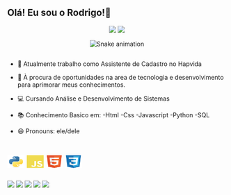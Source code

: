 ## Olá! Eu sou o Rodrigo!👋

<div align="center">
  
  <img height="170em" src="https://github-readme-stats.vercel.app/api?username=driguin&show_icons=true&theme=ocean_dark&include_all_commits=true&count_private=true"/>
  <img height="170em" src="https://github-readme-stats.vercel.app/api/top-langs/?username=driguin&layout=compact&langs_count=7&theme=ocean_dark"/>
    
 ![Snake animation](https://github.com/driguin/driguin/blob/output/github-contribution-grid-snake.svg)
</div>
  
  ##
  
  <body>
  
- 🔭 Atualmente trabalho como Assistente de Cadastro no Hapvida
- 🔎 À procura de oportunidades na area de tecnologia e desenvolvimento para aprimorar meus conhecimentos.
- 💻 Cursando Análise e Desenvolvimento de Sistemas
- 📚 Conhecimento Basico em:
      -Html
      -Css
      -Javascript
      -Python
      -SQL

- 😄 Pronouns: ele/dele
  </body>
 
 ## 
</div>
<div style="display: inline_block"><br>
    <img align="center" alt="Rafa-Python" height="30" width="40" src="https://raw.githubusercontent.com/devicons/devicon/master/icons/python/python-original.svg">
  <img align="center" alt="Rafa-Js" height="30" width="40" src="https://raw.githubusercontent.com/devicons/devicon/master/icons/javascript/javascript-plain.svg">
  <img align="center" alt="Rafa-Ts" height="30" width="40" src="https://raw.githubusercontent.com/devicons/devicon/master/icons/html5/html5-original.svg">
  <img align="center" alt="Rafa-CSS" height="30" width="40" src="https://raw.githubusercontent.com/devicons/devicon/master/icons/css3/css3-original.svg">
</div>

  ## 

<div> 
   <a href="https://www.linkedin.com/in/rodrigo-alves-680a6621a/" target="_blank"><img src="https://img.shields.io/badge/-LinkedIn-%230077B5?style=for-the-badge&logo=linkedin&logoColor=white" target="_blank"></a> 
    <a href = "mailto:rodrigoluizja@gmail.com"><img src="https://img.shields.io/badge/Gmail-D14836?style=for-the-badge&logo=gmail&logoColor=white" target="_blank"></a>
  <a href="https://api.whatsapp.com/send?phone=5531984883993&text=Oi%20Rodrigo%2C%20tudo%20bem%20%3F%3F"><img src="https://img.shields.io/badge/WhatsApp-25D366?style=for-the-badge&logo=whatsapp&logoColor=white" target="_blank"></a>
   <a href="https://instagram.com/driguindigdin" target="_blank"><img src="https://img.shields.io/badge/-Instagram-%23E4405F?style=for-the-badge&logo=instagram&logoColor=white" target="_blank"></a>
   <a href="https://www.twitter.com/driguindigdin/" target="_blank"><img src="https://img.shields.io/badge/Twitter-1DA1F2?style=for-the-badge&logo=twitter&logoColor=white" target="_blank"></a> 
 

 
</div>


